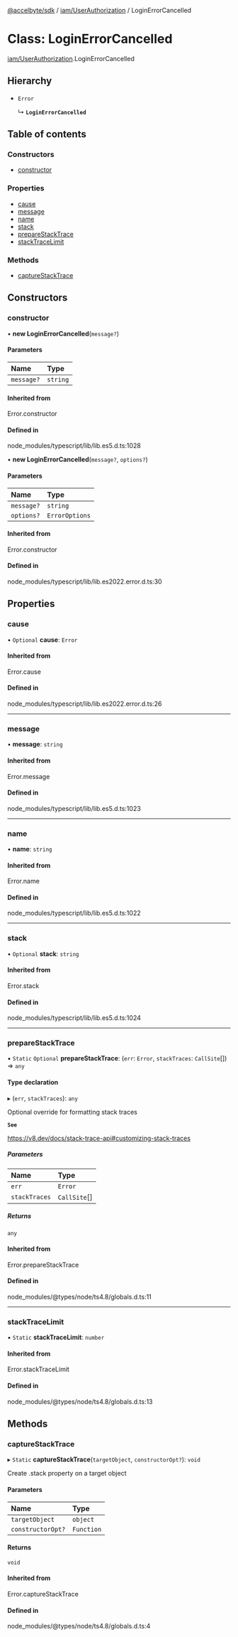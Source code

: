 [@accelbyte/sdk](../README.md) / [iam/UserAuthorization](../modules/iam_UserAuthorization.md) / LoginErrorCancelled

# Class: LoginErrorCancelled

[iam/UserAuthorization](../modules/iam_UserAuthorization.md).LoginErrorCancelled

## Hierarchy

- `Error`

  ↳ **`LoginErrorCancelled`**

## Table of contents

### Constructors

- [constructor](iam_UserAuthorization.LoginErrorCancelled.md#constructor)

### Properties

- [cause](iam_UserAuthorization.LoginErrorCancelled.md#cause)
- [message](iam_UserAuthorization.LoginErrorCancelled.md#message)
- [name](iam_UserAuthorization.LoginErrorCancelled.md#name)
- [stack](iam_UserAuthorization.LoginErrorCancelled.md#stack)
- [prepareStackTrace](iam_UserAuthorization.LoginErrorCancelled.md#preparestacktrace)
- [stackTraceLimit](iam_UserAuthorization.LoginErrorCancelled.md#stacktracelimit)

### Methods

- [captureStackTrace](iam_UserAuthorization.LoginErrorCancelled.md#capturestacktrace)

## Constructors

### constructor

• **new LoginErrorCancelled**(`message?`)

#### Parameters

| Name | Type |
| :------ | :------ |
| `message?` | `string` |

#### Inherited from

Error.constructor

#### Defined in

node_modules/typescript/lib/lib.es5.d.ts:1028

• **new LoginErrorCancelled**(`message?`, `options?`)

#### Parameters

| Name | Type |
| :------ | :------ |
| `message?` | `string` |
| `options?` | `ErrorOptions` |

#### Inherited from

Error.constructor

#### Defined in

node_modules/typescript/lib/lib.es2022.error.d.ts:30

## Properties

### cause

• `Optional` **cause**: `Error`

#### Inherited from

Error.cause

#### Defined in

node_modules/typescript/lib/lib.es2022.error.d.ts:26

___

### message

• **message**: `string`

#### Inherited from

Error.message

#### Defined in

node_modules/typescript/lib/lib.es5.d.ts:1023

___

### name

• **name**: `string`

#### Inherited from

Error.name

#### Defined in

node_modules/typescript/lib/lib.es5.d.ts:1022

___

### stack

• `Optional` **stack**: `string`

#### Inherited from

Error.stack

#### Defined in

node_modules/typescript/lib/lib.es5.d.ts:1024

___

### prepareStackTrace

▪ `Static` `Optional` **prepareStackTrace**: (`err`: `Error`, `stackTraces`: `CallSite`[]) => `any`

#### Type declaration

▸ (`err`, `stackTraces`): `any`

Optional override for formatting stack traces

**`See`**

https://v8.dev/docs/stack-trace-api#customizing-stack-traces

##### Parameters

| Name | Type |
| :------ | :------ |
| `err` | `Error` |
| `stackTraces` | `CallSite`[] |

##### Returns

`any`

#### Inherited from

Error.prepareStackTrace

#### Defined in

node_modules/@types/node/ts4.8/globals.d.ts:11

___

### stackTraceLimit

▪ `Static` **stackTraceLimit**: `number`

#### Inherited from

Error.stackTraceLimit

#### Defined in

node_modules/@types/node/ts4.8/globals.d.ts:13

## Methods

### captureStackTrace

▸ `Static` **captureStackTrace**(`targetObject`, `constructorOpt?`): `void`

Create .stack property on a target object

#### Parameters

| Name | Type |
| :------ | :------ |
| `targetObject` | `object` |
| `constructorOpt?` | `Function` |

#### Returns

`void`

#### Inherited from

Error.captureStackTrace

#### Defined in

node_modules/@types/node/ts4.8/globals.d.ts:4
